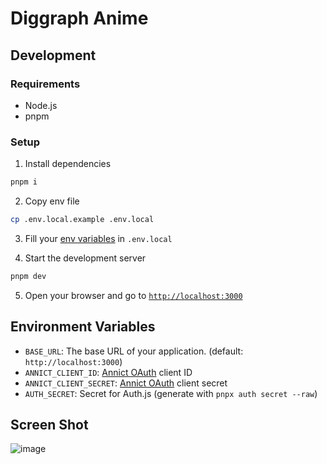 # Diggraph Anime

## Development

### Requirements

- Node.js
- pnpm

### Setup

1. Install dependencies

```sh
pnpm i
```

2. Copy env file

```sh
cp .env.local.example .env.local
```

3. Fill your [env variables](#environment-variables) in `.env.local`

4. Start the development server

```sh
pnpm dev
```
5. Open your browser and go to [`http://localhost:3000`](http://localhost:3000)

## Environment Variables

- `BASE_URL`: The base URL of your application. (default: `http://localhost:3000`)
- `ANNICT_CLIENT_ID`: [Annict OAuth](https://annict.com/oauth/applications) client ID
- `ANNICT_CLIENT_SECRET`: [Annict OAuth](https://annict.com/oauth/applications) client secret
- `AUTH_SECRET`: Secret for Auth.js (generate with `pnpx auth secret --raw`)

## Screen Shot

![image](https://github.com/user-attachments/assets/c19f01ec-0ceb-4d1f-8b61-ee7ce34719d1)
